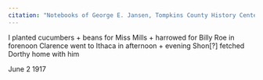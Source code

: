 ```yaml
---
citation: "Notebooks of George E. Jansen, Tompkins County History Center" 
---
```

I planted cucumbers + beans for Miss Mills + harrowed for Billy Roe in forenoon Clarence went to Ithaca in afternoon + evening Shon[?] fetched Dorthy home with him

June 2 1917
